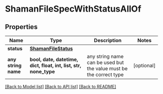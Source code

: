 # ShamanFileSpecWithStatusAllOf


## Properties
Name | Type | Description | Notes
------------ | ------------- | ------------- | -------------
**status** | [**ShamanFileStatus**](ShamanFileStatus.md) |  | 
**any string name** | **bool, date, datetime, dict, float, int, list, str, none_type** | any string name can be used but the value must be the correct type | [optional]

[[Back to Model list]](../README.md#documentation-for-models) [[Back to API list]](../README.md#documentation-for-api-endpoints) [[Back to README]](../README.md)


